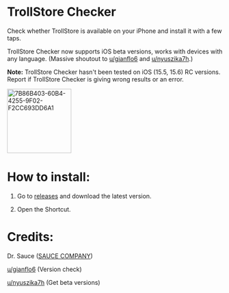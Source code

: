 # TrollStore Checker

Check whether TrollStore is available on your iPhone and install it with a few taps.

TrollStore Checker now supports iOS beta versions, works with devices with any language. (Massive shoutout to [u/gianflo6](https://www.reddit.com/user/gianflo6) and [u/nyuszika7h](https://www.reddit.com/user/nyuszika7h).)

**Note:** TrollStore Checker hasn't been tested on iOS (15.5, 15.6) RC versions. Report if TrollStore Checker is giving wrong results or an error.

<img width="150" alt="7B86B403-60B4-4255-9F02-F2CC693DD6A1" src="https://user-images.githubusercontent.com/82555878/197333210-428913ba-c8d0-476b-9ae8-c3b981e73f2f.png">

# How to install:

1. Go to [releases](https://github.com/Dr-Sauce/TrollStoreChecker/releases) and download the latest version.

2. Open the Shortcut. 

# Credits:

Dr. Sauce ([SAUCE COMPANY](https://m.blog.naver.com/saucecompany_]))

[u/gianflo6](https://www.reddit.com/r/shortcuts/comments/fnp34c/comment/flbjtzm/) (Version check)

[u/nyuszika7h](https://www.reddit.com/user/nyuszika7h) (Get beta versions)
